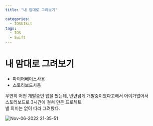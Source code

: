```yaml
---
title: "내 맘대로 그려보기"

categories:
  - IOSUIkit
tags:
  - IOS
  - Swift
---
```


# 내 맘대로 그려보기
- 파이어베이스사용 
- 스토리보드사용

우연히 어떤 개발중인 앱을 봤는데, 반년넘게 개발중이였다고해서 어이가없어서  
스토리보드로 3시간에 걸쳐 만든 프로젝트  
별 의미는 없이 따라 그려봤다.

![Nov-06-2022 21-35-51](https://user-images.githubusercontent.com/68246962/200176873-ae3d8fbf-4c52-4ac1-a659-a2346d27b202.gif)
